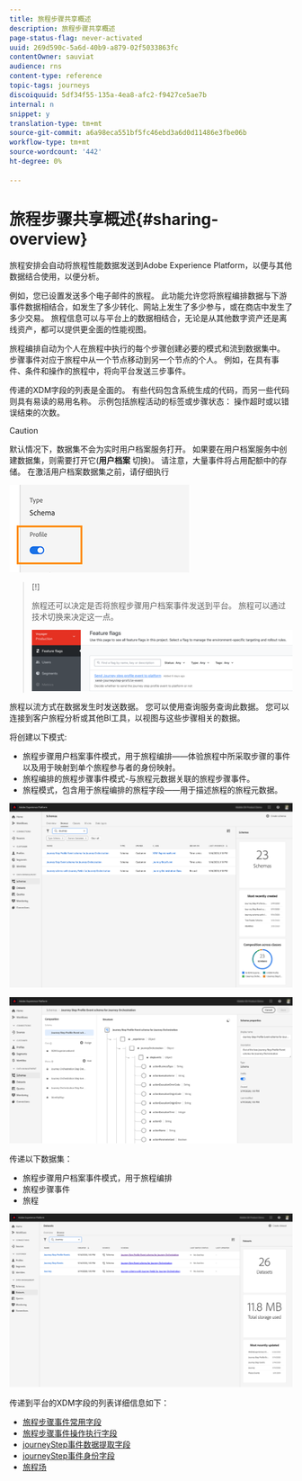 ```yaml
---
title: 旅程步骤共享概述
description: 旅程步骤共享概述
page-status-flag: never-activated
uuid: 269d590c-5a6d-40b9-a879-02f5033863fc
contentOwner: sauviat
audience: rns
content-type: reference
topic-tags: journeys
discoiquuid: 5df34f55-135a-4ea8-afc2-f9427ce5ae7b
internal: n
snippet: y
translation-type: tm+mt
source-git-commit: a6a98eca551bf5fc46ebd3a6d0d11486e3fbe06b
workflow-type: tm+mt
source-wordcount: '442'
ht-degree: 0%

---
```



# 旅程步骤共享概述{#sharing-overview}

旅程安排会自动将旅程性能数据发送到Adobe Experience Platform，以便与其他数据结合使用，以便分析。

例如，您已设置发送多个电子邮件的旅程。 此功能允许您将旅程编排数据与下游事件数据相结合，如发生了多少转化、网站上发生了多少参与，或在商店中发生了多少交易。 旅程信息可以与平台上的数据相结合，无论是从其他数字资产还是离线资产，都可以提供更全面的性能视图。

旅程编排自动为个人在旅程中执行的每个步骤创建必要的模式和流到数据集中。 步骤事件对应于旅程中从一个节点移动到另一个节点的个人。 例如，在具有事件、条件和操作的旅程中，将向平台发送三步事件。

传递的XDM字段的列表是全面的。 有些代码包含系统生成的代码，而另一些代码则具有易读的易用名称。 示例包括旅程活动的标签或步骤状态： 操作超时或以错误结束的次数。

>[!CAUTION]
>
>默认情况下，数据集不会为实时用户档案服务打开。 如果要在用户档案服务中创建数据集，则需要打开它(**用户档案** 切换)。 请注意，大量事件将占用配额中的存储。 在激活用户档案数据集之前，请仔细执行
>
>![](../assets/sharing4.png)

>[!]
>
>旅程还可以决定是否将旅程步骤用户档案事件发送到平台。  旅程可以通过技术切换来决定这一点。
>
>![](../assets/techtoggle.png)

旅程以流方式在数据发生时发送数据。 您可以使用查询服务查询此数据。 您可以连接到客户旅程分析或其他BI工具，以视图与这些步骤相关的数据。

将创建以下模式:

* 旅程步骤用户档案事件模式，用于旅程编排——体验旅程中所采取步骤的事件以及用于映射到单个旅程参与者的身份映射。
* 旅程编排的旅程步骤事件模式-与旅程元数据关联的旅程步骤事件。
* 旅程模式，包含用于旅程编排的旅程字段——用于描述旅程的旅程元数据。

![](../assets/sharing1.png)

![](../assets/sharing2.png)

传递以下数据集：

* 旅程步骤用户档案事件模式，用于旅程编排
* 旅程步骤事件
* 旅程

![](../assets/sharing3.png)

传递到平台的XDM字段的列表详细信息如下：

* [旅程步骤事件常用字段](../building-journeys/sharing-common-fields.md)
* [旅程步骤事件操作执行字段](../building-journeys/sharing-execution-fields.md)
* [journeyStep事件数据提取字段](../building-journeys/sharing-fetch-fields.md)
* [journeyStep事件身份字段](../building-journeys/sharing-identity-fields.md)
* [旅程场](../building-journeys/sharing-journey-fields.md)

